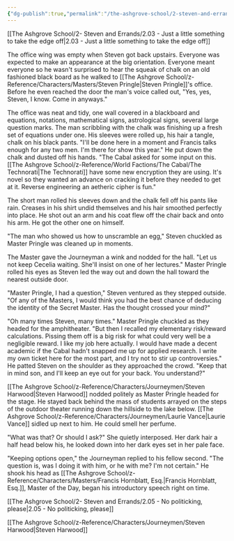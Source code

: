 ```yaml
---
{"dg-publish":true,"permalink":"/the-ashgrove-school/2-steven-and-errands/2-04-chaos-theory/"}
---
```


[[The Ashgrove School/2- Steven and Errands/2.03 - Just a little something to take the edge off\|2.03 - Just a little something to take the edge off]]

The office wing was empty when Steven got back upstairs. Everyone was expected to make an appearance at the big orientation. Everyone meant everyone so he wasn't surprised to hear the squeak of chalk on an old fashioned black board as he walked to [[The Ashgrove School/z-Reference/Characters/Masters/Steven Pringle\|Steven Pringle]]'s office. Before he even reached the door the man's voice called out, "Yes, yes, Steven, I know. Come in anyways."

The office was neat and tidy, one wall covered in a blackboard and equations, notations, mathematical signs, astrological signs, several large question marks. The man scribbling with the chalk was finishing up a fresh set of equations under one. His sleeves were rolled up, his hair a tangle, chalk on his black pants. "I'll be done here in a moment and Francis talks enough for any two men. I'm there for show this year." He put down the chalk and dusted off his hands. "The Cabal asked for some input on this. [[The Ashgrove School/z-Reference/World Factions/The Cabal/The Technorati\|The Technorati]] have some new encryption they are using. It's novel so they wanted an advance on cracking it before they needed to get at it. Reverse engineering an aetheric cipher is fun." 

The short man rolled his sleeves down and the chalk fell off his pants like rain. Creases in his shirt undid themselves and his hair smoothed perfectly into place. He shot out an arm and his coat flew off the chair back and onto his arm. He got the other one on himself.

"The man who showed us how to unscramble an egg," Steven chuckled as Master Pringle was cleaned up in moments. 

The Master gave the Journeyman a wink and nodded for the hall. "Let us not keep Cecelia waiting. She'll insist on one of her lectures." Master Pringle rolled his eyes as Steven led the way out and down the hall toward the nearest outside door. 

"Master Pringle, I had a question," Steven ventured as they stepped outside. "Of any of the Masters, I would think you had the best chance of deducing the identity of the Secret Master. Has the thought crossed your mind?"

"Oh many times Steven, many times." Master Pringle chuckled as they headed for the amphitheater. "But then I recalled my elementary risk/reward calculations. Pissing them off is a big risk for what could very well be a negligible reward. I like my job here actually. I would have made a decent academic if the Cabal hadn't snapped me up for applied research. I write my own ticket here for the most part, and I try not to stir up controversies." He patted Steven on the shoulder as they approached the crowd. "Keep that in mind son, and I'll keep an eye out for your back. You understand?"

[[The Ashgrove School/z-Reference/Characters/Journeymen/Steven Harwood\|Steven Harwood]] nodded politely as Master Pringle headed for the stage. He stayed back behind the mass of students arrayed on the steps of the outdoor theater running down the hillside to the lake below. [[The Ashgrove School/z-Reference/Characters/Journeymen/Laurie Vance\|Laurie Vance]] sidled up next to him. He could smell her perfume. 

"What was that? Or should I ask?" She quietly interposed. Her dark hair a half head below his, he looked down into her dark eyes set in her pale face. 

"Keeping options open," the Journeyman replied to his fellow second. "The question is, was I doing it with him, or he with me? I'm not certain." He shook his head as [[The Ashgrove School/z-Reference/Characters/Masters/Francis Hornblatt, Esq.\|Francis Hornblatt, Esq.]], Master of the Day, began his introductory speech right on time.

[[The Ashgrove School/2- Steven and Errands/2.05 - No politicking, please\|2.05 - No politicking, please]]

[[The Ashgrove School/z-Reference/Characters/Journeymen/Steven Harwood\|Steven Harwood]]
